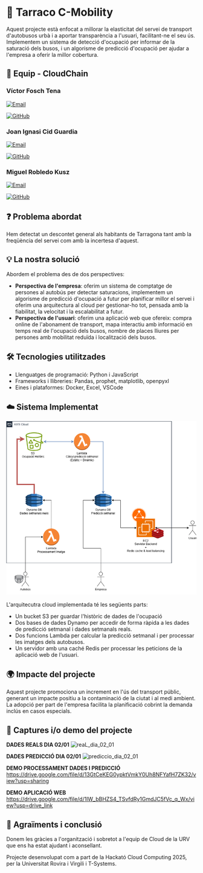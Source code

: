 # 📌 Tarraco C-Mobility

Aquest projecte està enfocat a millorar la elasticitat del servei de transport d'autobusos urbà i a aportar transparència a l'usuari, facilitant-ne el seu ús. Implementem un sistema de detecció d'ocupació per informar de la saturació dels busos, i un algorisme de predicció d'ocupació per ajudar a l'empresa a oferir la millor cobertura.

## 👥 Equip - CloudChain

### Víctor Fosch Tena

[![Email](https://img.shields.io/badge/Email-<adreca-correu1>-blue)](mailto:victor.fosch@estudiants.urv.cat)

[![GitHub](https://img.shields.io/badge/GitHub-<nom-usuari-github1>-black?logo=github)](https://github.com/V0NINE)

### Joan Ignasi Cid Guardia

[![Email](https://img.shields.io/badge/Email-<adreca-correu2>-blue)](mailto:joanignasi.cid@estudiants.urv.cat)

[![GitHub](https://img.shields.io/badge/GitHub-<nom-usuari-github2>-black?logo=github)](https://github.com/JoanICG)


### Miguel Robledo Kusz

[![Email](https://img.shields.io/badge/Email-<adreca-correu3>-blue)](mailto:miguel.robledo@estudiants.urv.cat)

[![GitHub](https://img.shields.io/badge/GitHub-<nom-usuari-github3>-black?logo=github)](https://github.com/mrobledo07)


## ❓ Problema abordat

Hem detectat un descontet general als habitants de Tarragona tant amb la freqüència del servei com amb la incertesa d'aquest. 

## 💡 La nostra solució

Abordem el problema des de dos perspectives:
 - **Perspectiva de l'empresa**: oferim un sistema de comptatge de persones al autobús per detectar saturacions, implementem un algorisme de predicció d'ocupació a futur per planificar millor el  servei i oferim una arquitectura al cloud per gestionar-ho tot, pensada amb la fiabilitat, la velocitat i la escalabilitat a futur.
 - **Perspectiva de l'usuari**: oferim una aplicació web que ofereix: compra online de l'abonament de transport, mapa interactiu amb informació en temps real de l'ocupació dels busos, nombre de places lliures per persones amb mobilitat reduïda i localització dels busos. 

## 🛠️ Tecnologies utilitzades

- Llenguatges de programació: Python i JavaScript 
- Frameworks i llibreries: Pandas, prophet, matplotlib, openpyxl  
- Eines i plataformes: Docker, Excel, VSCode

## ☁️ Sistema Implementat

![alt text](DiagramaCloud.png)

L'arquitecutra cloud implementada té les següents parts:
 - Un bucket S3 per guardar l'històric de dades de l'ocupació
 - Dos bases de dades Dynamo per accedir de forma ràpida a les dades de predicció setmanal i dades setmanals reals.
 - Dos funcions Lambda per calcular la predicció setmanal i per processar les imatges dels autobusos.
 - Un servidor amb una caché Redis per processar les peticions de la aplicació web de l'usuari. 

## 🌍 Impacte del projecte

Aquest projecte promociona un increment en l'ús del transport públic, generant un impacte positiu a la contaminació de la ciutat i al medi ambient. La adopció per part de l'empresa facilita la planificació cobrint la demanda inclús en casos especials.

## 📸 Captures i/o demo del projecte

**DADES REALS DIA 02/01**
![reaL_dia_02_01](https://github.com/user-attachments/assets/cadda777-db46-448a-9c80-ff5adaf45b01)

**DADES PREDICCIÓ DIA 02/01**
![prediccio_dia_02_01](https://github.com/user-attachments/assets/d1abfa38-9e55-4fe2-b10c-91afb4d95ba0)

**DEMO PROCESSAMENT DADES I PREDICCIÓ**
https://drive.google.com/file/d/13GtCeKEG0ypktVmkY0Uh8NFYafH7ZK32/view?usp=sharing

**DEMO APLICACIÓ WEB**
https://drive.google.com/file/d/1lW_bBHZS4_TSvfdRy1GmdJC5fVc_q_Wx/view?usp=drive_link


## 🙌 Agraïments i conclusió

Donem les gràcies a l'organització i sobretot a l'equip de Cloud de la URV que ens ha estat ajudant i aconsellant.

Projecte desenvolupat com a part de la Hackató Cloud Computing 2025, per la Universitat Rovira i Virgili i T-Systems.
